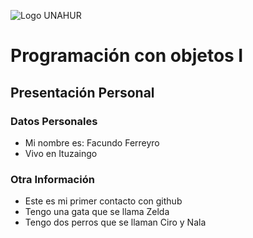 ![Logo UNAHUR](./UNAHUR.png)

# Programación con objetos I
## Presentación Personal

### Datos Personales
- Mi nombre es: Facundo Ferreyro
- Vivo en Ituzaingo


### Otra Información
- Este es mi primer contacto con github
- Tengo una gata que se llama Zelda
- Tengo dos perros que se llaman Ciro y Nala
